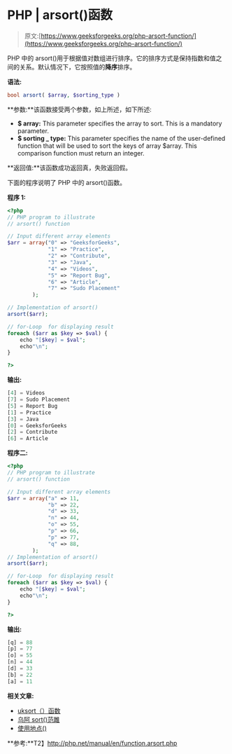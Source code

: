 # PHP | arsort()函数

> 原文:[https://www.geeksforgeeks.org/php-arsort-function/](https://www.geeksforgeeks.org/php-arsort-function/)

PHP 中的 arsort()用于根据值对数组进行排序。它的排序方式是保持指数和值之间的关系。默认情况下，它按照值的**降序**排序。

**语法:**

```php
bool arsort( $array, $sorting_type )
```

**参数:**该函数接受两个参数，如上所述，如下所述:

*   **$ array:** This parameter specifies the array to sort. This is a mandatory parameter.
*   **$ sorting _ type:** This parameter specifies the name of the user-defined function that will be used to sort the keys of array $array. This comparison function must return an integer.

**返回值:**该函数成功返回真，失败返回假。

下面的程序说明了 PHP 中的 arsort()函数。

**程序 1:**

```php
<?php
// PHP program to illustrate
// arsort() function

// Input different array elements
$arr = array("0" => "GeeksforGeeks",
             "1" => "Practice",
             "2" => "Contribute",
             "3" => "Java",
             "4" => "Videos",
             "5" => "Report Bug",
             "6" => "Article",
             "7" => "Sudo Placement"
        );

// Implementation of arsort()
arsort($arr);

// for-Loop  for displaying result
foreach ($arr as $key => $val) {
    echo "[$key] = $val";
    echo"\n";
}

?>
```

**输出:**

```php
[4] = Videos
[7] = Sudo Placement
[5] = Report Bug
[1] = Practice
[3] = Java
[0] = GeeksforGeeks
[2] = Contribute
[6] = Article

```

**程序二:**

```php
<?php
// PHP program to illustrate
// arsort() function

// Input different array elements
$arr = array("a" => 11,
             "b" => 22,
             "d" => 33,
             "n" => 44,
             "o" => 55,
             "p" => 66,
             "p" => 77,
             "q" => 88,
        );
// Implementation of arsort()
arsort($arr);

// for-Loop  for displaying result
foreach ($arr as $key => $val) {
    echo "[$key] = $val";
    echo"\n";
}

?>
```

**输出:**

```php
[q] = 88
[p] = 77
[o] = 55
[n] = 44
[d] = 33
[b] = 22
[a] = 11

```

**相关文章:**

*   [uksort（）函数](https://www.geeksforgeeks.org/php-uksort-function/)
*   [乌阿 sort()范雎](https://www.geeksforgeeks.org/php-uasort-function/)
*   [使用地点()](https://www.geeksforgeeks.org/php-usort-function/)

**参考:**T2】http://php.net/manual/en/function.arsort.php